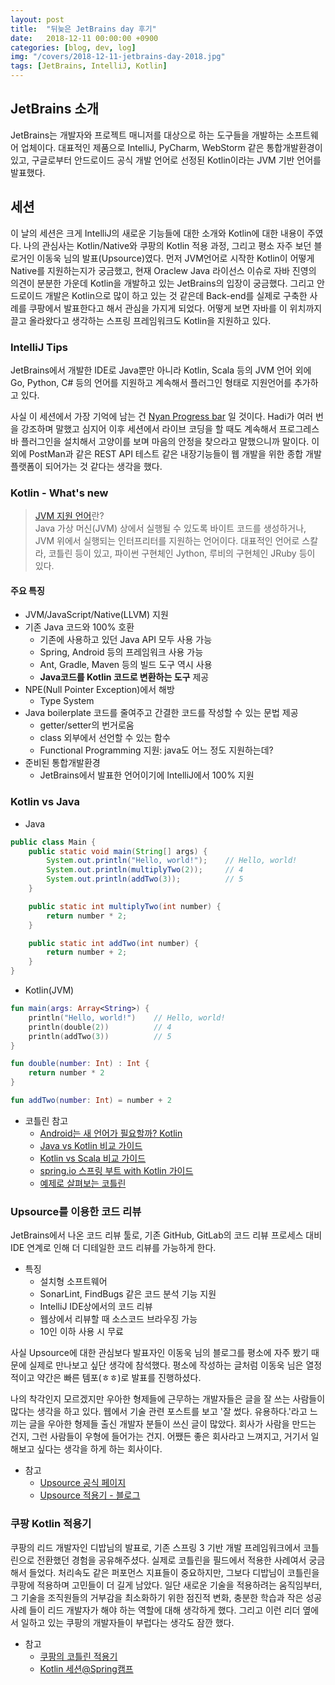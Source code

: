 ```yaml
---
layout: post
title:  "뒤늦은 JetBrains day 후기"
date:   2018-12-11 00:00:00 +0900
categories: [blog, dev, log]
img: "/covers/2018-12-11-jetbrains-day-2018.jpg"
tags: [JetBrains, IntelliJ, Kotlin]
---
```

## JetBrains 소개

JetBrains는 개발자와 프로젝트 매니저를 대상으로 하는 도구들을 개발하는 소프트웨어 업체이다. 대표적인 제품으로 IntelliJ, PyCharm, WebStorm 같은 통합개발환경이 있고, 구글로부터 안드로이드 공식 개발 언어로 선정된 Kotlin이라는 JVM 기반 언어를 발표했다.

## 세션

이 날의 세션은 크게 IntelliJ의 새로운 기능들에 대한 소개와 Kotlin에 대한 내용이 주였다. 나의 관심사는 Kotlin/Native와 쿠팡의 Kotlin 적용 과정, 그리고 평소 자주 보던 블로거인 이동욱 님의 발표(Upsource)였다. 먼저 JVM언어로 시작한 Kotlin이 어떻게 Native를 지원하는지가 궁금했고, 현재 Oraclew Java 라이선스 이슈로 자바 진영의 의견이 분분한 가운데 Kotlin을 개발하고 있는 JetBrains의 입장이 궁금했다. 그리고 안드로이드 개발은 Kotlin으로 많이 하고 있는 것 같은데 Back-end를 실제로 구축한 사례를 쿠팡에서 발표한다고 해서 관심을 가지게 되었다. 어떻게 보면 자바를 이 위치까지 끌고 올라왔다고 생각하는 스프링 프레임워크도 Kotlin을 지원하고 있다.

### IntelliJ Tips

JetBrains에서 개발한 IDE로 Java뿐만 아니라 Kotlin, Scala 등의 JVM 언어 외에 Go, Python, C# 등의 언어를 지원하고 계속해서 플러그인 형태로 지원언어를 추가하고 있다.

사실 이  세션에서 가장 기억에 남는 건 [Nyan Progress bar](https://plugins.jetbrains.com/plugin/8575-nyan-progress-bar) 일 것이다. Hadi가 여러 번을 강조하며 말했고 심지어 이후 세션에서 라이브 코딩을 할 때도 계속해서 프로그레스 바 플러그인을 설치해서 고양이를 보며 마음의 안정을 찾으라고 말했으니까 말이다. 이 외에 PostMan과 같은 REST API 테스트 같은 내장기능들이 웹 개발을 위한 종합 개발 플랫폼이 되어가는 것 같다는 생각을 했다.

### Kotlin - What's new

> [JVM 지원 언어](https://ko.wikipedia.org/wiki/%EC%9E%90%EB%B0%94_%EA%B0%80%EC%83%81_%EB%A8%B8%EC%8B%A0_%EC%A7%80%EC%9B%90_%EC%96%B8%EC%96%B4)란?  
Java 가상 머신(JVM) 상에서 실행될 수 있도록 바이트 코드를 생성하거나, JVM 위에서 실행되는 인터프리터를 지원하는 언어이다. 대표적인 언어로 스칼라, 코틀린 등이 있고, 파이썬 구현체인 Jython, 루비의 구현체인 JRuby 등이 있다.

#### 주요 특징

* JVM/JavaScript/Native(LLVM) 지원
* 기존 Java 코드와 100% 호환
  * 기존에 사용하고 있던 Java API 모두 사용 가능
  * Spring, Android 등의 프레임워크 사용 가능
  * Ant, Gradle, Maven 등의 빌드 도구 역시 사용
  * **Java코드를 Kotlin 코드로 변환하는 도구** 제공
* NPE(Null Pointer Exception)에서 해방
  * Type System
* Java boilerplate 코드를 줄여주고 간결한 코드를 작성할 수 있는 문법 제공
  * getter/setter의 번거로움
  * class 외부에서 선언할 수 있는 함수
  * Functional Programming 지원: java도 어느 정도 지원하는데?
* 준비된 통합개발환경
  * JetBrains에서 발표한 언어이기에 IntelliJ에서 100% 지원

### Kotlin vs Java

* Java

```java
public class Main {
    public static void main(String[] args) {
        System.out.println("Hello, world!");    // Hello, world!
        System.out.println(multiplyTwo(2));     // 4
        System.out.println(addTwo(3));          // 5
    }

    public static int multiplyTwo(int number) {
        return number * 2;
    }

    public static int addTwo(int number) {
        return number + 2;
    }
}
```

* Kotlin(JVM)

```kotlin
fun main(args: Array<String>) {
    println("Hello, world!")    // Hello, world!
    println(double(2))          // 4
    println(addTwo(3))          // 5
}

fun double(number: Int) : Int {
    return number * 2
}

fun addTwo(number: Int) = number + 2
```

* 코틀린 참고
  * [Android는 새 언어가 필요할까? Kotlin](https://academy.realm.io/kr/posts/android-kotlin/)
  * [Java vs Kotlin 비교 가이드](https://medium.com/@peteryun/android-%EC%B2%98%EC%9D%8C%ED%95%98%EB%8A%94-kotlin-java-%EC%BD%94%EB%93%9C%EC%99%80-%EB%B9%84%EA%B5%90-247b21a7250a)
  * [Kotlin vs Scala 비교 가이드](http://wonwoo.ml/index.php/post/1427)
  * [spring.io 스프링 부트 with Kotlin 가이드](https://spring.io/guides/tutorials/spring-boot-kotlin/)
  * [예제로 살펴보는 코틀린](https://try.kotlinlang.org)

### Upsource를 이용한 코드 리뷰

JetBrains에서 나온 코드 리뷰 툴로, 기존 GitHub, GitLab의 코드 리뷰 프로세스 대비 IDE 연계로 인해 더 디테일한 코드 리뷰를 가능하게 한다.

* 특징
  * 설치형 소프트웨어
  * SonarLint, FindBugs 같은 코드 분석 기능 지원
  * IntelliJ IDE상에서의 코드 리뷰
  * 웹상에서 리뷰할 때 소스코드 브라우징 가능
  * 10인 이하 사용 시 무료

사실 Upsource에 대한 관심보다 발표자인 이동욱 님의 블로그를 평소에 자주 봤기 때문에 실제로 만나보고 싶단 생각에 참석했다. 평소에 작성하는 글처럼 이동욱 님은 열정적이고 약간은 빠른 템포(ㅎㅎ)로 발표를 진행하셨다.

나의 착각인지 모르겠지만 우아한 형제들에 근무하는 개발자들은 글을 잘 쓰는 사람들이 많다는 생각을 하고 있다. 웹에서 기술 관련 포스트를 보고 '잘 썼다. 유용하다.'라고 느끼는 글을 우아한 형제들 출신 개발자 분들이 쓰신 글이 많았다. 회사가 사람을 만드는 건지, 그런 사람들이 우형에 들어가는 건지. 어쨌든 좋은 회사라고 느껴지고, 거기서 일해보고 싶다는 생각을 하게 하는 회사이다.

* 참고
  * [Upsource 공식 페이지](https://www.jetbrains.com/upsource/)
  * [Upsource 적용기 - 블로그](https://jojoldu.tistory.com/256?fbclid=IwAR2Y1qH3LL4s6LgOTmdHDWipE0A5fbhrCLUHwmiHpwk_lmIBCNVaL4Djzeg)

### 쿠팡 Kotlin 적용기

쿠팡의 리드 개발자인 디밥님의 발표로, 기존 스프링 3 기반 개발 프레임워크에서 코틀린으로 전환했던 경험을 공유해주셨다. 실제로 코틀린을 필드에서 적용한 사례여서 궁금해서 들었다. 처리속도 같은 퍼포먼스 지표들이 중요하지만, 그보다 디밥님이 코틀린을 쿠팡에 적용하며 고민들이 더 길게 남았다. 일단 새로운 기술을 적용하려는 움직임부터, 그 기술을 조직원들의 거부감을 최소화하기 위한 점진적 변화, 충분한 학습과 작은 성공사례 들이 리드 개발자가 해야 하는 역할에 대해 생각하게 했다. 그리고 이런 리더 옆에서 일하고 있는 쿠팡의 개발자들이 부럽다는 생각도 잠깐 했다.

* 참고
  * [쿠팡의 코틀린 적용기](https://www.slideshare.net/debop/kotlin-coupang-backend-2017?from_action=save)
  * [Kotlin 세션@Spring캠프](https://medium.com/coupang-tech/spring-camp-2018-kotlin-%EC%84%B8%EC%85%98-%EC%B0%B8%EA%B4%80%EA%B8%B0-3bff0dd88f30)
